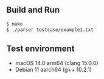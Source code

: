 ## Build and Run
```bash
$ make
$ ./parser testcase/example1.txt
```
## Test environment
- macOS 14.0 arm64 (clang 15.0.0)
- Debian 11 aarch64 (g++ 10.2.1)
